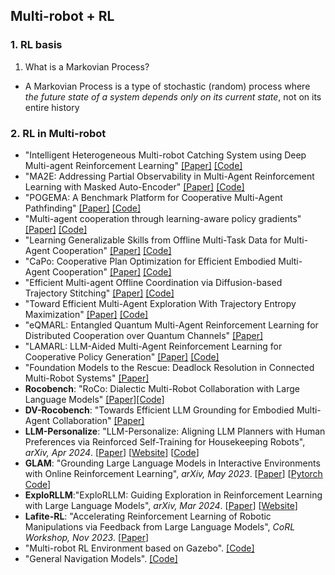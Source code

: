 ## Multi-robot + RL

### 1. RL basis
1. What is a Markovian Process?
  * A Markovian Process is a type of stochastic (random) process where *the future state of a system depends only on its current state*, not on its entire history

### 2. RL in Multi-robot
* "Intelligent Heterogeneous Multi-robot Catching System using Deep Multi-agent Reinforcement Learning" [[Paper]](https://freeformrobotics.org/wp-content/uploads/2023/03/22-1012.pdf) [[Code]]()
* "MA2E: Addressing Partial Observability in Multi-Agent Reinforcement Learning with Masked Auto-Encoder" [[Paper]](https://openreview.net/forum?id=klpdEThT8q) [[Code]](https://github.com/cheesebro329/MA2E)
* "POGEMA: A Benchmark Platform for Cooperative Multi-Agent Pathfinding" [[Paper]](https://openreview.net/forum?id=6VgwE2tCRm) [[Code]](https://github.com/CognitiveAISystems/pogema)
* "Multi-agent cooperation through learning-aware policy gradients" [[Paper]](https://openreview.net/forum?id=GkWA6NjePN) [[Code]](https://github.com/jliu4ai/CaPo)
* "Learning Generalizable Skills from Offline Multi-Task Data for Multi-Agent Cooperation" [[Paper]](https://openreview.net/forum?id=HR1ujVR0ig) [[Code]](https://github.com/mooricAnna/HiSSD)
* "CaPo: Cooperative Plan Optimization for Efficient Embodied Multi-Agent Cooperation" [[Paper]](https://openreview.net/forum?id=KRv9NubipP) [[Code]]()
* "Efficient Multi-agent Offline Coordination via Diffusion-based Trajectory Stitching" [[Paper]](https://openreview.net/forum?id=EpnZEzYDUT) [[Code]]()
* "Toward Efficient Multi-Agent Exploration With Trajectory Entropy Maximization" [[Paper]](https://openreview.net/forum?id=YvKJGYL4j7) [[Code]]()
* "eQMARL: Entangled Quantum Multi-Agent Reinforcement Learning for Distributed Cooperation over Quantum Channels" [[Paper]](https://openreview.net/forum?id=cR5GTis5II)
* "LAMARL: LLM-Aided Multi-Agent Reinforcement Learning for Cooperative Policy Generation" [[Paper]](https://guobin-zhu.github.io/LLM-MARL/) [[Code]](https://github.com/Guobin-Zhu/MARL-LLM/tree/master)
* "Foundation Models to the Rescue: Deadlock Resolution in Connected Multi-Robot Systems" [[Paper]](https://arxiv.org/abs/2404.06413)
* **Rocobench**: "RoCo: Dialectic Multi-Robot Collaboration with Large Language Models" [[Paper]](https://arxiv.org/abs/2307.04738)[[Code]](https://github.com/MandiZhao/robot-collab)
* **DV-Rocobench**: "Towards Efficient LLM Grounding for Embodied Multi-Agent Collaboration" [[Paper]](https://arxiv.org/abs/2405.14314)
* **LLM-Personalize**: "LLM-Personalize: Aligning LLM Planners with Human Preferences via Reinforced Self-Training for Housekeeping Robots", *arXiv, Apr 2024*. [[Paper](https://arxiv.org/abs/2404.14285)] [[Website](https://gdg94.github.io/projectllmpersonalize/)] [[Code](https://github.com/donggehan/codellmpersonalize/)]
* **GLAM**: "Grounding Large Language Models in Interactive Environments with Online Reinforcement Learning", *arXiv, May 2023*. [[Paper](https://arxiv.org/abs/2302.02662)] [[Pytorch Code](https://github.com/flowersteam/Grounding_LLMs_with_online_RL)] 
* **ExploRLLM**:"ExploRLLM: Guiding Exploration in Reinforcement Learning with Large Language Models", *arXiv, Mar 2024*. [[Paper](https://arxiv.org/abs/2403.09583)] [[Website](https://explorllm.github.io/)]
* **Lafite-RL**: "Accelerating Reinforcement Learning of Robotic Manipulations via Feedback from Large Language Models", *CoRL Workshop, Nov 2023*. [[Paper](https://arxiv.org/abs/2311.02379)]
* "Multi-robot RL Environment based on Gazebo". [[Code]](https://github.com/JunfengChen-robotics/MultiRoboLearn)
* "General Navigation Models". [[Code]](https://github.com/robodhruv/visualnav-transformer/)
